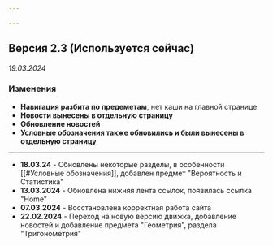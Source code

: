 ```yaml
---

---
```


## Версия 2.3 (Используется сейчас)
*19.03.2024*
### Изменения
- **Навигация разбита по предеметам**, нет каши на главной странице
- **Новости вынесены в отдельную страницу**
- **Обновление новостей**
- **Условные обозначения также обновились и были вынесены в отдельную страницу**

---
- **18.03.24** - Обновлены некоторые разделы, в особенности [[#Условные обозначения]], добавлен предмет "Вероятность и Статистика"
- **13.03.2024** - Обновлена нижняя лента ссылок, появилась ссылка "Home"
- **07.03.2024** - Восстановлена корректная работа сайта
- **22.02.2024** - Переход на новую версию движка, добавление новостей и добавление предмета "Геометрия", раздела "Тригонометрия"